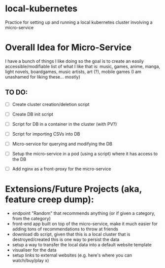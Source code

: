 # local-kubernetes
Practice for setting up and running a local kubernetes cluster involving a micro-service 

# Overall Idea for Micro-Service
I have a bunch of things I like doing so the goal is to create an easily accessible/modifiable list of what I like that is:
music, games, anime, manga, light novels, boardgames, music artists, art (?), mobile games (I am unashamed for liking these... mostly) 

## TO DO: 
- [ ] Create cluster creation/deletion script 
- [ ] Create DB init script 
- [ ] Script for DB in a container in the cluster (with PV?)
- [ ] Script for importing CSVs into DB 
- [ ] Micro-service for querying and modifying the DB 
- [ ] Setup the micro-service in a pod (using a script) where it has access to the DB 
- [ ] Add nginx as a front-proxy for the micro-service


# Extensions/Future Projects (aka, feature creep dump):
- endpoint "Random" that recommends anything (or if given a category, from the category)
- front-end app built on top of the micro-service, make it much easier for adding tons of recommendations to throw at friends
- download db script, given that this is a local cluster that is destroyed/created this is one way to persist the data
- setup a way to transfer the local data into a default website template
- visualiser for the data
- setup links to external websites (e.g. here's where you can watch/buy/play x)